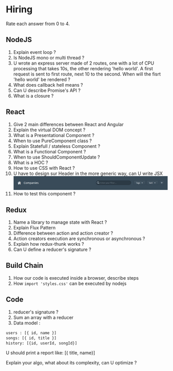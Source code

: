 <!-- TITLE: Questionnary -->
<!-- SUBTITLE: A quick summary of Questionnary -->

# Hiring

Rate each answer from 0 to 4.

## NodeJS

1. Explain event loop ?
2. Is NodeJS mono or multi thread ?
3. U wrote an express server made of 2 routes, one with a lot of CPU processing that takes 10s, the other rendering 'hello world'.  A first request is sent to first route, next 10 to the second. When will the fisrt 'hello world' be rendered ? 
4. What does callback hell means ?
5. Can U describe Promise's API ?
6. What is a closure ? 

## React

1. Give 2 main differences between React and Angular
2. Explain the virtual DOM concept ?
3. What is a Presentational Component ?
4. When to use PureComponent class ?
5. Explain Statefull / stateless Component ?
6. What is a Functional Component ?
7. When to use ShouldComponentUpdate ?
8.  What is a HOC ?
9. How to use CSS with React ?
10. U have to design sur Header in the more generic way, can U write JSX
![Header](/uploads/header.png "Header")
11. How to test this component ?

## Redux

1. Name a library to manage state with React ?
2. Explain Flux Pattern
3. Difference between action and action creator ?
4. Action creators execution are synchronous or asynchronous ?
5. Explain how redux-thunk works ?
6. Can U define a reducer's signature ?

## Build Chain

1. How our code is executed inside a browser, describe steps
2. How `import 'styles.css'` can be executed by nodejs

## Code

1. reducer's signature ?
2. Sum an array with a reducer
3. Data model :

```
users : [{ id, name }]
songs: [{ id, title }]
history: [{id, userId, songId}]
```

U should print a report like: [{ title, name}]


Explain your algo, what about its complexity, can U optimize ?

